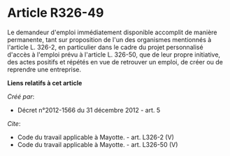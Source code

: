 # Article R326-49

Le demandeur d'emploi immédiatement disponible accomplit de manière permanente, tant sur proposition de l'un des organismes
mentionnés à l'article L. 326-2, en particulier dans le cadre du projet personnalisé d'accès à l'emploi prévu à l'article L.
326-50, que de leur propre initiative, des actes positifs et répétés en vue de retrouver un emploi, de créer ou de reprendre
une entreprise.

**Liens relatifs à cet article**

_Créé par_:

  - Décret n°2012-1566 du 31 décembre 2012 - art. 5

_Cite_:

  - Code du travail applicable à Mayotte. - art. L326-2 (V)
  - Code du travail applicable à Mayotte. - art. L326-50 (V)
